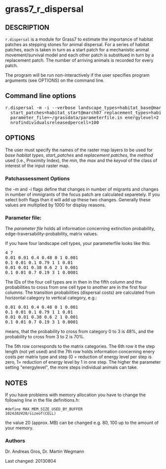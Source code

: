# grass7_r_dispersal

## DESCRIPTION

<code>r.dispersal</code> is a module for Grass7 to estimate 
the importance of habitat patches as stepping stones for animal dispersal. 
For a series of habitat patches, each is taken in turn as a start patch for 
a mechanistic animal movement/survival model and each other patch is 
substitued in turn by a replacement patch. The number of
arriving animals is recorded for every patch.


The program will be run non-interactively if the user
specifies program arguments (see OPTIONS) on the command
line.  

## Command line options
<pre>r.dispersal -m -i --verbose landscape_types=habitat_base@march07 \
  start_patches=habitat_start@march07 replacement_types=habitat_post_mortem@march07 \
  parameter_file=~/grassdata/parameterfile.in energylevel=2 \
  nrofindividualsreleasedpercell=100
</pre>

## OPTIONS
The user must specify the names of the raster map layers to
be used for *base habitat types*, *start_patches* and *replacement patches*, 
the *method* used (i.e., Proximity Index), the *min*, the *max* and the *keyval* 
of the class of interest of the input raster map.


### Patchassessment Options

the *-m* and *-i* flags define that changes in number of migrants and changes in number of immigrants of the focus patch are calculated separetely. If you select both flags than it will add up these two changes.
Generally these values are multiplied by 1000 for display reasons.

### Parameter file:
The *parameter file* holds all information concerning extinction probability, edge-traversability-probability, matrix values. 

If you have four landscape cell types, your parameterfile looks like this:

<pre>
4 7
0.01 0.01 0.4 0.48 0 1 0.001
0.1 0.01 0.1 0.79 1 1 0.01
0.01 0.01 0.38 0.6 2 1 0.001
0.1 0.01 0.7 0.19 3 1 0.0001
</pre>

The IDs of the four cell types are in then in the fifth column and the probabilities to cross from one cell type to another are in the first four columns. 
The transition probabilities (dispersal costs) are calculated from horizontal category to vertical category, e.g.:

<pre>
0.01 0.01 0.4 0.48 0 1 0.001
0.1 0.01 0.1 0.79 1 1 0.01
0.01 0.01 0.38 0.6 2 1 0.001
0.1 0.01 0.7 0.19 3 1 0.0001
</pre>
means, that the probability to cross from category 0 to 3 is 48%, and the probability to cross from 3 to 2 is 70%.

The 5th row corresponds to the matrix categories. The 6th row it the step length (not yet used) and the 7th row holds information concerning enery costs per matrix type and step (0 = reduction of energy level per step is zero, 1= reduction of energy level by 1 in one step. The higher the parameter setting "energylevel", the more steps individual animals can take.

## NOTES

If you have problems with memory allocation you have to change 
the following line in the file definitions.h:

<code>#define MAX_MEM_SIZE_USED_BY_BUFFER 1024*1024*20/sizeof(CELL)</code>

the value 20 (approx. MB) can be changed e.g. 80, 100 up to the amount of your memory.

### Authors

Dr. Andreas Gros, Dr. Martin Wegmann

Last changed: 20130804
